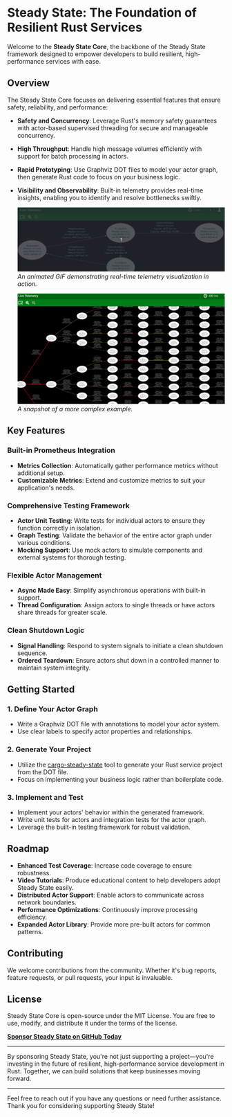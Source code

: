 # Steady State: The Foundation of Resilient Rust Services

Welcome to the **Steady State Core**, the backbone of the Steady State framework designed to empower developers to build resilient, high-performance services with ease.

## Overview

The Steady State Core focuses on delivering essential features that ensure safety, reliability, and performance:

- **Safety and Concurrency**: Leverage Rust's memory safety guarantees with actor-based supervised threading for secure and manageable concurrency.
- **High Throughput**: Handle high message volumes efficiently with support for batch processing in actors.
- **Rapid Prototyping**: Use Graphviz DOT files to model your actor graph, then generate Rust code to focus on your business logic.
- **Visibility and Observability**: Built-in telemetry provides real-time insights, enabling you to identify and resolve bottlenecks swiftly.
  
  ![Telemetry Visualization Example](simple-example.gif)
  *An animated GIF demonstrating real-time telemetry visualization in action.*

  ![Complex Graph Snapshot](overload.png)
  *A snapshot of a more complex example.*
## Key Features

### Built-in Prometheus Integration

- **Metrics Collection**: Automatically gather performance metrics without additional setup.
- **Customizable Metrics**: Extend and customize metrics to suit your application's needs.

### Comprehensive Testing Framework

- **Actor Unit Testing**: Write tests for individual actors to ensure they function correctly in isolation.
- **Graph Testing**: Validate the behavior of the entire actor graph under various conditions.
- **Mocking Support**: Use mock actors to simulate components and external systems for thorough testing.

### Flexible Actor Management

- **Async Made Easy**: Simplify asynchronous operations with built-in support.
- **Thread Configuration**: Assign actors to single threads or have actors share threads for greater scale.

### Clean Shutdown Logic

- **Signal Handling**: Respond to system signals to initiate a clean shutdown sequence.
- **Ordered Teardown**: Ensure actors shut down in a controlled manner to maintain system integrity.

## Getting Started

### 1. Define Your Actor Graph

- Write a Graphviz DOT file with annotations to model your actor system.
- Use clear labels to specify actor properties and relationships.

### 2. Generate Your Project
- Utilize the [cargo-steady-state](https://crates.io/crates/cargo-steady-state) tool to generate your Rust service project from the DOT file.
- Focus on implementing your business logic rather than boilerplate code.

### 3. Implement and Test

- Implement your actors' behavior within the generated framework.
- Write unit tests for actors and integration tests for the actor graph.
- Leverage the built-in testing framework for robust validation.

## Roadmap

- **Enhanced Test Coverage**: Increase code coverage to ensure robustness.
- **Video Tutorials**: Produce educational content to help developers adopt Steady State easily.
- **Distributed Actor Support**: Enable actors to communicate across network boundaries.
- **Performance Optimizations**: Continuously improve processing efficiency.
- **Expanded Actor Library**: Provide more pre-built actors for common patterns.

## Contributing

We welcome contributions from the community. Whether it's bug reports, feature requests, or pull requests, your input is invaluable.

## License

Steady State Core is open-source under the MIT License. You are free to use, modify, and distribute it under the terms of the license.

[**Sponsor Steady State on GitHub Today**](https://github.com/sponsors/kmf-lab)

---

By sponsoring Steady State, you're not just supporting a project—you're investing in the future of resilient, high-performance service development in Rust. Together, we can build solutions that keep businesses moving forward.

---

Feel free to reach out if you have any questions or need further assistance. Thank you for considering supporting Steady State!
                             
       